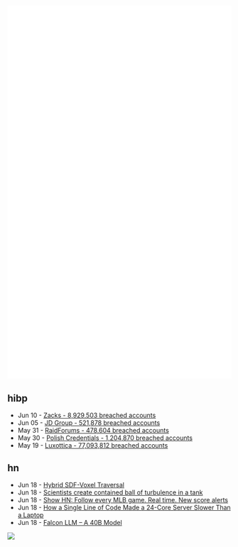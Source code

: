 ![Metrics](https://raw.githubusercontent.com/phixion/phixion/master/metrics.svg)

## hibp

<!--
for https://github.com/phixion/phixion/blob/main/.github/workflows/feeds.yml
-->
<!--START_SECTION:haveibeenpwnd-->
- Jun 10 - [Zacks - 8,929,503 breached accounts](https://haveibeenpwned.com/PwnedWebsites#Zacks)
- Jun 05 - [JD Group - 521,878 breached accounts](https://haveibeenpwned.com/PwnedWebsites#JDGroup)
- May 31 - [RaidForums - 478,604 breached accounts](https://haveibeenpwned.com/PwnedWebsites#RaidForums)
- May 30 - [Polish Credentials - 1,204,870 breached accounts](https://haveibeenpwned.com/PwnedWebsites#PolishCredentials)
- May 19 - [Luxottica - 77,093,812 breached accounts](https://haveibeenpwned.com/PwnedWebsites#Luxottica)
<!--END_SECTION:haveibeenpwnd-->

## hn

<!--
for https://github.com/phixion/phixion/blob/main/.github/workflows/feeds.yml
-->
<!--START_SECTION:hn-->
- Jun 18 - [Hybrid SDF-Voxel Traversal](https://www.shadertoy.com/view/dtVSzw)
- Jun 18 - [Scientists create contained ball of turbulence in a tank](https://news.uchicago.edu/story/tempest-teacup-uchicago-physicists-make-breakthrough-creating-turbulence)
- Jun 18 - [Show HN: Follow every MLB game. Real time. New score alerts](https://mlb.watchbotapp.com)
- Jun 18 - [How a Single Line of Code Made a 24-Core Server Slower Than a Laptop](https://pkolaczk.github.io/server-slower-than-a-laptop/)
- Jun 18 - [Falcon LLM – A 40B Model](https://falconllm.tii.ae/)
<!--END_SECTION:hn-->

<!--
for https://yhype.me
-->
![](https://hit.yhype.me/github/profile?user_id=13013670)
